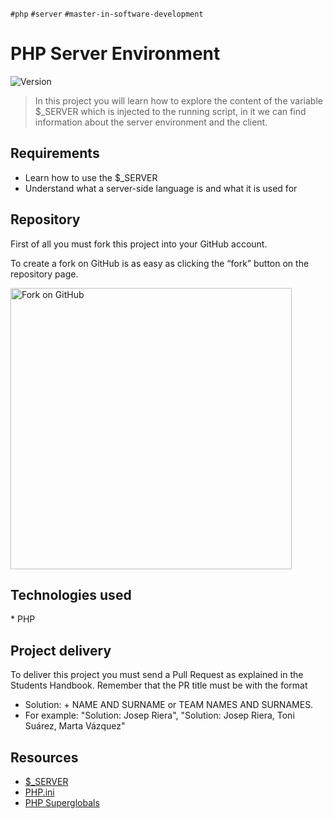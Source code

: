 `#php` `#server` `#master-in-software-development`

# PHP Server Environment <!-- omit in toc -->

<p>
  <img alt="Version" src="https://img.shields.io/badge/version-1.0-blue.svg?cacheSeconds=2592000" />
</p>

> In this project you will learn how to explore the content of the variable $_SERVER which is injected to the running script, in it we can find information about the server environment and the client.

## Requirements

- Learn how to use the $_SERVER
- Understand what a server-side language is and what it is used for

## Repository

First of all you must fork this project into your GitHub account.

To create a fork on GitHub is as easy as clicking the “fork” button on the repository page.

<img src="https://docs.github.com/assets/cb-23088/images/help/repository/fork_button.png" alt="Fork on GitHub" width='450'>

## Technologies used

\* PHP

## Project delivery

To deliver this project you must send a Pull Request as explained in the Students Handbook. Remember that the PR title must be with the format 
- Solution: + NAME AND SURNAME or TEAM NAMES AND SURNAMES.
- For example: "Solution: Josep Riera", "Solution: Josep Riera, Toni Suárez, Marta Vázquez"

## Resources

- [$_SERVER](https://www.php.net/manual/en/reserved.variables.server.php)
- [PHP.ini](https://www.php.net/manual/es/configuration.file.php)
- [PHP Superglobals](https://code.tutsplus.com/es/tutorials/php-superglobals-explained-with-cheatsheet--cms-36598)
